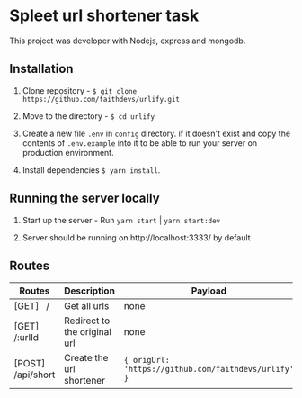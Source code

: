 # Spleet url shortener task

This project was developer with Nodejs, express and mongodb.

## Installation

1. Clone repository - `$ git clone https://github.com/faithdevs/urlify.git`
2. Move to the directory - `$ cd urlify`

3. Create a new file `.env` in `config` directory. if it doesn't exist and copy the contents of `.env.example` into it to be able to run your server on production environment.

4. Install dependencies `$ yarn install`.

## Running the server locally

1. Start up the server - Run `yarn start` | `yarn start:dev`

2. Server should be running on http://localhost:3333/ by default

## Routes

| Routes                   | Description                  | Payload                                              |
| ------------------------ | ---------------------------- | ---------------------------------------------------- |
| [GET] &nbsp; /           | Get all urls                 | none                                                 |
| [GET] &nbsp; /:urlId     | Redirect to the original url | none                                                 |
| [POST] &nbsp; /api/short | Create the url shortener     | `{ origUrl: 'https://github.com/faithdevs/urlify' }` |
